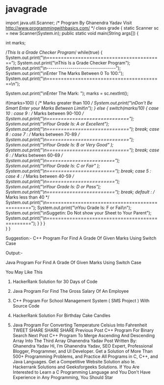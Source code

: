 # javagrade


import java.util.Scanner;
/* Program By Ghanendra Yadav
   Visit http://www.programmingwithbasics.com/
*/
class grade
{
   static Scanner sc = new Scanner(System.in);
   public static void main(String args[])
   {  

   int marks;
   
   /*This Is a Grade Checker Program*/
   while(true)
   {
   System.out.print("\n=========================================");
   System.out.print("\nThis Is a Grade Checker Program");
   System.out.print("\n-----------------------------------");
   System.out.print("\nEnter The Marks Between 0 To 100:");
   System.out.print("\n=========================================\n");
   
   System.out.print("\nEnter The Mark: ");
   marks = sc.nextInt();
   
   if(marks>100)
   {
    /* Marks greater than 100 */
    System.out.print("\nDon't Be Smart Enter your Marks Between Limit\n");
   }
   else
   {
   switch(marks/10)
   {
       case 10 :
       case 9 :
           /* Marks between 90-100 */
           System.out.print("\n=============================");
           System.out.print("\nYour Grade Is: A or Excellent");
           System.out.print("\n=============================");
           break;
       case 8 :
       case 7 :
           /* Marks between 70-89 */
           System.out.print("\n=============================");
           System.out.print("\nYour Grade Is: B or Very Good" );
           System.out.print("\n=============================");
           break;
       case 6 :
           /* Marks between 60-69 */
           System.out.print("\n========================");
           System.out.print("\nYour Grade Is: C or Fair" );
           System.out.print("\n========================");
           break;
       case 5 :
       case 4 :
           /* Marks between 40-59 */
           System.out.print("\n========================");
           System.out.print("\nYour Grade Is: D or Pass");
           System.out.print("\n========================");
           break;
       default :
           /* Marks less than 40 */
           System.out.print("\n================================================");
           System.out.print("\nYou Grade Is: F or Fail\n");
           System.out.print("\nSuggetin: Do Not show your Sheet to Your Parent");
           System.out.print("\n================================================");
   }
 }
}   
   }
}

Suggestion:- C++ Program For Find A Grade Of Given Marks Using Switch Case

Output:-

Java Program For Find A Grade Of Given Marks Using Switch Case

You May Like This

1. HackerRank Solution for 30 Days of Code

2. Java Program For Find The Gross Salary Of An Employee

3. C++ Program For School Management System ( SMS Project ) With Source Code

4. HackerRank Solution For Birthday Cake Candles

5. Java Program For Converting Temperature Celsius Into Fahrenheit
TWEET
SHARE
SHARE
SHARE
Previous Post
C++ Program For Binary Search
Next Post
C++ Program To Merge Ascending And Descending Array Into The Third Array
Ghanendra Yadav
Post Written By: Ghanendra Yadav 
Hi, I’m Ghanendra Yadav, SEO Expert, Professional Blogger, Programmer, and UI Developer. Get a Solution of More Than 500+ Programming Problems, and Practice All Programs in C, C++, and Java Languages. Get a Competitive Website Solution also Ie. Hackerrank Solutions and Geeksforgeeks Solutions. If You Are Interested to Learn a C Programming Language and You Don't Have Experience in Any Programming, You Should Star
